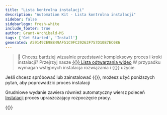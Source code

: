 ```yaml
---
title: "Lista kontrolna instalacji"
description: "Automation Kit - Lista kontrolna instalacji"
sidebar: false
sidebarlogo: fresh-white
include_footer: true
author: Grant-Archibald-MS
tags: ['Get Started', 'Install']
generated: A591492E9BB49AF51C9FC39263F757D10B7EC086
---
```


> 🎥 Chcesz bardziej wizualnie przedstawić kompleksowy proces i kroki instalacji? Przejrzyj nasze <a href='https://www.youtube.com/playlist?list=PLi9EhCY4z99VlRg4j7D1Or6XfXbUcEWZy' target='_blank'>{{<product-name>}} Lista odtwarzania wideo</a> W przypadku wymagań wstępnych instalacja rozwiązania i {{<product-name>}} użycie.

Jeśli chcesz spróbować lub zainstalować {{<product-name>}}, możesz użyć poniższych pytań, aby poprowadzić proces instalacji

Grudniowe wydanie zawiera również automatyczny wiersz poleceń [Instalacji](/pl/get-started/setup) proces upraszczający rozpoczęcie pracy.

{{<questions name="/content/pl/get-started/install-checklist.json" completed="Dziękujemy za wypełnienie listy kontrolnej instalacji" showNavigationButtons="false" locale="pl">}}
